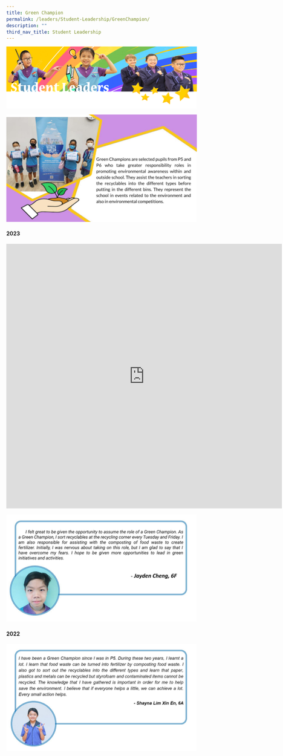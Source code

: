 ```yaml
---
title: Green Champion
permalink: /leaders/Student-Leadership/GreenChampion/
description: ""
third_nav_title: Student Leadership
---
```

![](/images/SLbanner.png)

![](/images/Leaders/green%20champions%202023%20writeup.jpg)

#### 2023

<iframe src="https://docs.google.com/presentation/d/e/2PACX-1vTZ5HoENPHD509u2oQZ894NtKxf5RYHF0evIUYljQr8eZ77ensx8_6lVZCQCASRxOzQD90UkMsDluPB/embed?start=true&amp;loop=true&amp;delayms=3000" frameborder="0" width="729" height="700" allowfullscreen="true"></iframe>

![](/images/Leaders/green%20champion%20reflection.jpg)

#### 2022
![](/images/Grreen%20Champ%20reupload.jpg)